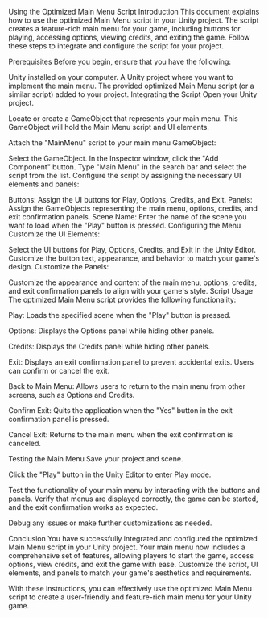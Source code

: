 Using the Optimized Main Menu Script
Introduction
This document explains how to use the optimized Main Menu script in your Unity project. The script creates a feature-rich main menu for your game, including buttons for playing, accessing options, viewing credits, and exiting the game. Follow these steps to integrate and configure the script for your project.

Prerequisites
Before you begin, ensure that you have the following:

Unity installed on your computer.
A Unity project where you want to implement the main menu.
The provided optimized Main Menu script (or a similar script) added to your project.
Integrating the Script
Open your Unity project.

Locate or create a GameObject that represents your main menu. This GameObject will hold the Main Menu script and UI elements.

Attach the "MainMenu" script to your main menu GameObject:

Select the GameObject.
In the Inspector window, click the "Add Component" button.
Type "Main Menu" in the search bar and select the script from the list.
Configure the script by assigning the necessary UI elements and panels:

Buttons: Assign the UI buttons for Play, Options, Credits, and Exit.
Panels: Assign the GameObjects representing the main menu, options, credits, and exit confirmation panels.
Scene Name: Enter the name of the scene you want to load when the "Play" button is pressed.
Configuring the Menu
Customize the UI Elements:

Select the UI buttons for Play, Options, Credits, and Exit in the Unity Editor.
Customize the button text, appearance, and behavior to match your game's design.
Customize the Panels:

Customize the appearance and content of the main menu, options, credits, and exit confirmation panels to align with your game's style.
Script Usage
The optimized Main Menu script provides the following functionality:

Play: Loads the specified scene when the "Play" button is pressed.

Options: Displays the Options panel while hiding other panels.

Credits: Displays the Credits panel while hiding other panels.

Exit: Displays an exit confirmation panel to prevent accidental exits. Users can confirm or cancel the exit.

Back to Main Menu: Allows users to return to the main menu from other screens, such as Options and Credits.

Confirm Exit: Quits the application when the "Yes" button in the exit confirmation panel is pressed.

Cancel Exit: Returns to the main menu when the exit confirmation is canceled.

Testing the Main Menu
Save your project and scene.

Click the "Play" button in the Unity Editor to enter Play mode.

Test the functionality of your main menu by interacting with the buttons and panels. Verify that menus are displayed correctly, the game can be started, and the exit confirmation works as expected.

Debug any issues or make further customizations as needed.

Conclusion
You have successfully integrated and configured the optimized Main Menu script in your Unity project. Your main menu now includes a comprehensive set of features, allowing players to start the game, access options, view credits, and exit the game with ease. Customize the script, UI elements, and panels to match your game's aesthetics and requirements.

With these instructions, you can effectively use the optimized Main Menu script to create a user-friendly and feature-rich main menu for your Unity game.
